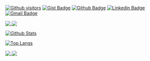 [![Github visitors](https://visitor-badge.glitch.me/badge?page_id=Werner1201.visitor-badge)](https://github.com/Werner1201)
[![Gist Badge](https://img.shields.io/badge/-Gist-555859?style=flat-square&logo=Github&logoColor=white&link=https://gist.github.com/Werner1201)](https://gist.github.com/Werner1201)
[![Github Badge](https://img.shields.io/badge/-Github-000?style=flat-square&logo=Github&logoColor=white&link=https://github.com/Werner1201)](https://github.com/Werner1201)
[![Linkedin Badge](https://img.shields.io/badge/-LinkedIn-blue?style=flat-square&logo=Linkedin&logoColor=white&link=https://www.linkedin.com/in/werner-romling-1436b7158/)](https://www.linkedin.com/in/werner-romling-1436b7158/)
[![Gmail Badge](https://img.shields.io/badge/-Gmail-c14438?style=flat-square&logo=Gmail&logoColor=white&link=mailto:werner.romling@unigranrio.br)](mailto:werner.romling@unigranrio.br)


<a href="https://github.com/anuraghazra/github-readme-stats">
  <img align="center" src="https://github-readme-stats.vercel.app/api?username=Werner1201&show_icons=true&theme=dark" />
</a>
<a href="https://github.com/anuraghazra/convoychat">
  <img align="center" src="https://github-readme-stats.vercel.app/api/top-langs/?username=Werner1201&layout=compac)" />
</a>

[![Github Stats](https://github-readme-stats.vercel.app/api?username=Werner1201&show_icons=true&theme=dark)](https://github.com/Werner1201)

[![Top Langs](https://github-readme-stats.vercel.app/api/top-langs/?username=Werner1201&langs_count=10)](https://github.com/anuraghazra/github-readme-stats)


<a href="https://github.com/anuraghazra/github-readme-stats">
  <img align="center" src="https://github-readme-stats.vercel.app/api?username=Werner1201&show_icons=true&theme=dark" />
</a>
<a href="https://github.com/anuraghazra/convoychat">
  <img align="center" src="https://github-readme-stats.vercel.app/api/top-langs/?username=Werner1201&langs_count=10)" />
</a>